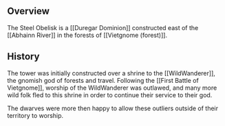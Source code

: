 ## Overview

The Steel Obelisk is a [[Duregar Dominion]] constructed east of the [[Abhainn River]] in the forests of [[Vietgnome (forest)]]. 

## History

The tower was initially constructed over a shrine to the [[WildWanderer]], the gnomish god of forests and travel. Following the [[First Battle of Vietgnome]], worship of the WildWanderer was outlawed, and many more wild folk fled to this shrine in order to continue their service to their god. 

The dwarves were more then happy to allow these outliers outside of their territory to worship. 
